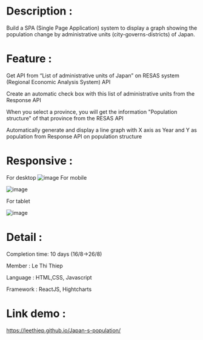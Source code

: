 # Description : 
Build a SPA (Single Page Application) system to display a graph showing the population change by administrative units (city-governs-districts) of Japan.

# Feature : 


Get API from “List of administrative units of Japan” on RESAS system (Regional Economic Analysis System) API

Create an automatic check box with this list of administrative units from the Response API

When you select a province, you will get the information "Population structure" of that province from the RESAS API

Automatically generate and display a line graph with X axis as Year and Y as population from Response API on population structure
# Responsive :
For desktop 
![image](https://user-images.githubusercontent.com/99740462/187054474-452455ac-a073-4ccf-8a76-b9f576576119.png)
For mobile 

![image](https://user-images.githubusercontent.com/99740462/187054493-32554481-b532-47c7-ba52-784cf6b8b38c.png)

For tablet 

![image](https://user-images.githubusercontent.com/99740462/187054518-4fd962e4-f1ee-469f-a4b4-d35fcd92df0c.png)

# Detail : 
  Completion time: 10 days (16/8->26/8)
  
  Member : Le Thi Thiep 
  
  Language : HTML,CSS, Javascript
  
  Framework : ReactJS, Hightcharts

# Link demo :
https://leethiep.github.io/Japan-s-population/

